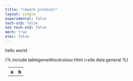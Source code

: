 ```yaml
---
title: "rework_protocol"
layout: single
experimental: false
tech-std: false
non tech-std: false
mech: true
elec: false
---
```


hello world 
<style>
  td {all:unset;}
  font {all:unset;}
</style>

<table style = "margin-left:10px">
  <tr>
    <th> a </th>
    <th> b </th>
  </tr>
  <tr>
      {% include tablegenwithoutcolour.html i=site.data.general %}
  </tr>
     
</table>
